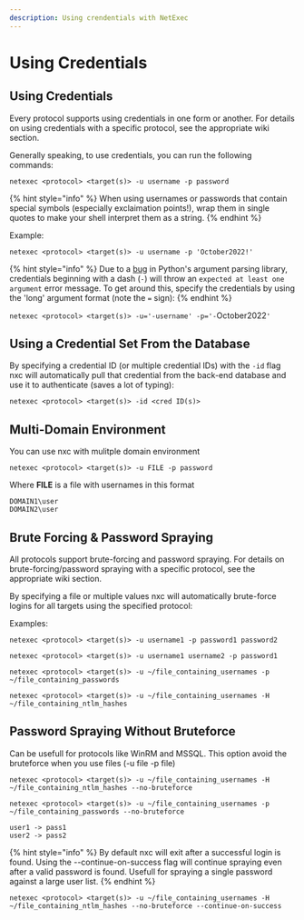 ```yaml
---
description: Using crendentials with NetExec
---
```


# Using Credentials

## Using Credentials

Every protocol supports using credentials in one form or another. For details on using credentials with a specific protocol, see the appropriate wiki section.

Generally speaking, to use credentials, you can run the following commands:

```
netexec <protocol> <target(s)> -u username -p password
```

{% hint style="info" %}
When using usernames or passwords that contain special symbols (especially exclaimation points!), wrap them in single quotes to make your shell interpret them as a string.
{% endhint %}

Example:

```
netexec <protocol> <target(s)> -u username -p 'October2022!'
```

{% hint style="info" %}
Due to a [bug](https://bugs.python.org/issue9334) in Python's argument parsing library, credentials beginning with a dash (`-`) will throw an `expected at least one argument` error message. To get around this, specify the credentials by using the 'long' argument format (note the `=` sign):
{% endhint %}

`netexec <protocol> <target(s)> -u='-username' -p='-`October2022`'`

## Using a Credential Set From the Database

By specifying a credential ID (or multiple credential IDs) with the `-id` flag nxc will automatically pull that credential from the back-end database and use it to authenticate (saves a lot of typing):

```
netexec <protocol> <target(s)> -id <cred ID(s)>
```

## Multi-Domain Environment

You can use nxc with mulitple domain environment

```
netexec <protocol> <target(s)> -u FILE -p password
```

Where **FILE** is a file with usernames in this format

```
DOMAIN1\user
DOMAIN2\user
```

## Brute Forcing & Password Spraying

All protocols support brute-forcing and password spraying. For details on brute-forcing/password spraying with a specific protocol, see the appropriate wiki section.

By specifying a file or multiple values nxc will automatically brute-force logins for all targets using the specified protocol:

Examples:

```
netexec <protocol> <target(s)> -u username1 -p password1 password2
```

```
netexec <protocol> <target(s)> -u username1 username2 -p password1
```

```
netexec <protocol> <target(s)> -u ~/file_containing_usernames -p ~/file_containing_passwords
```

```
netexec <protocol> <target(s)> -u ~/file_containing_usernames -H ~/file_containing_ntlm_hashes
```

## Password Spraying Without Bruteforce

Can be usefull for protocols like WinRM and MSSQL. This option avoid the bruteforce when you use files (-u file -p file)

```
netexec <protocol> <target(s)> -u ~/file_containing_usernames -H ~/file_containing_ntlm_hashes --no-bruteforce
```

```
netexec <protocol> <target(s)> -u ~/file_containing_usernames -p ~/file_containing_passwords --no-bruteforce
```

```
user1 -> pass1
user2 -> pass2
```

{% hint style="info" %}
By default nxc will exit after a successful login is found. Using the --continue-on-success flag will continue spraying even after a valid password is found. Usefull for spraying a single password against a large user list.
{% endhint %}

```
netexec <protocol> <target(s)> -u ~/file_containing_usernames -H ~/file_containing_ntlm_hashes --no-bruteforce --continue-on-success
```
